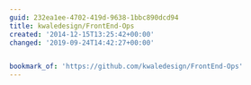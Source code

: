 ```yaml
---
guid: 232ea1ee-4702-419d-9638-1bbc890dcd94
title: kwaledesign/FrontEnd-Ops
created: '2014-12-15T13:25:42+00:00'
changed: '2019-09-24T14:42:27+00:00'


bookmark_of: 'https://github.com/kwaledesign/FrontEnd-Ops'
---
```




